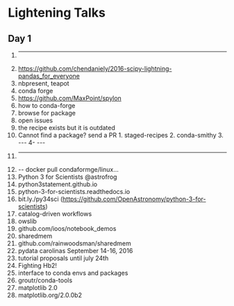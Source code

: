 # Lightening Talks

## Day 1

1. ---
2. https://github.com/chendaniely/2016-scipy-lightning-pandas_for_everyone
3. nbpresent, teapot
4. conda forge
5. https://github.com/MaxPoint/spylon
6. how to conda-forge
  1. browse for package
  2. open issues
  3. the recipe exists but it is outdated
  4. Cannot find a package? send a PR
    1. staged-recipes
    2. conda-smithy
    3. ---
    4- ---
  1. ---
  2. -- docker pull condaformge/linux...
7. Python 3 for Scientists @astrofrog
  1. python3statement.github.io
  2. python-3-for-scientists.readthedocs.io
  3. bit.ly./py34sci (https://github.com/OpenAstronomy/python-3-for-scientists)
8. catalog-driven workflows
  1. owslib
  2. github.com/ioos/notebook_demos
9. sharedmem
  1. github.com/rainwoodsman/sharedmem
10. pydata carolinas September 14-16, 2016
  1. tutorial proposals until july 24th
  2. Fighting Hb2!
11. interface to conda envs and packages
  1. groutr/conda-tools
12. matplotlib 2.0
  1. matplotlib.org/2.0.0b2
